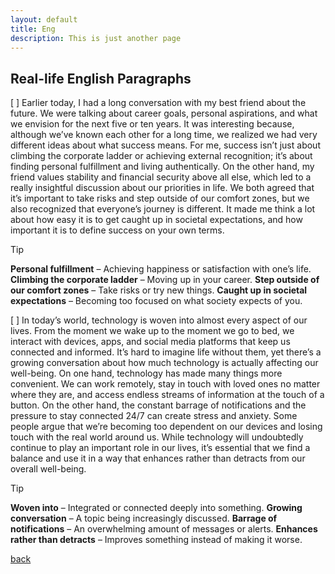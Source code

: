```yaml
---
layout: default
title: Eng
description: This is just another page
---
```


## Real-life English Paragraphs

[ ] Earlier today, I had a long conversation with my best friend about the future. We were talking about career goals, personal aspirations, and what we envision for the next five or ten years. It was interesting because, although we’ve known each other for a long time, we realized we had very different ideas about what success means. For me, success isn’t just about climbing the corporate ladder or achieving external recognition; it’s about finding personal fulfillment and living authentically. On the other hand, my friend values stability and financial security above all else, which led to a really insightful discussion about our priorities in life. We both agreed that it’s important to take risks and step outside of our comfort zones, but we also recognized that everyone’s journey is different. It made me think a lot about how easy it is to get caught up in societal expectations, and how important it is to define success on your own terms.

> [!TIP]
> **Personal fulfillment** – Achieving happiness or satisfaction with one’s life. **Climbing the corporate ladder** – Moving up in your career. **Step outside of our comfort zones** – Take risks or try new things. **Caught up in societal expectations** – Becoming too focused on what society expects of you.

[ ] In today’s world, technology is woven into almost every aspect of our lives. From the moment we wake up to the moment we go to bed, we interact with devices, apps, and social media platforms that keep us connected and informed. It’s hard to imagine life without them, yet there’s a growing conversation about how much technology is actually affecting our well-being. On one hand, technology has made many things more convenient. We can work remotely, stay in touch with loved ones no matter where they are, and access endless streams of information at the touch of a button. On the other hand, the constant barrage of notifications and the pressure to stay connected 24/7 can create stress and anxiety. Some people argue that we’re becoming too dependent on our devices and losing touch with the real world around us. While technology will undoubtedly continue to play an important role in our lives, it’s essential that we find a balance and use it in a way that enhances rather than detracts from our overall well-being.

> [!TIP]
> **Woven into** – Integrated or connected deeply into something. **Growing conversation** – A topic being increasingly discussed. **Barrage of notifications** – An overwhelming amount of messages or alerts. **Enhances rather than detracts** – Improves something instead of making it worse.


[back](./)
